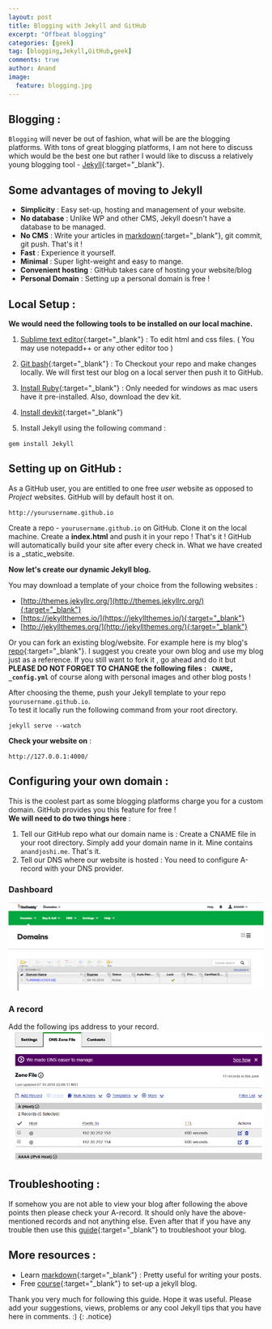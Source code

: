 ```yaml
---
layout: post
title: Blogging with Jekyll and GitHub
excerpt: "Offbeat blogging"
categories: [geek]
tag: [blogging,Jekyll,GitHub,geek]
comments: true
author: Anand
image:
  feature: blogging.jpg
---
```



## Blogging :

`Blogging` will never be out of fashion, what will be are the blogging platforms. With tons of great blogging platforms, I 
am not here to discuss which would be the best one but rather I would like to discuss a relatively young blogging tool - [Jekyll](https://jekyllrb.com/){:target="_blank"}.

## Some advantages of moving to Jekyll
- **Simplicity** : Easy set-up, hosting and management of your website.
- **No database** : Unlike WP and other CMS, Jekyll doesn't have a database to be managed.
- **No CMS** : Write your articles in [markdown](http://www.markdowntutorial.com/){:target="_blank"}, git commit, git push. That's it !
- **Fast** : Experience it yourself.
- **Minimal** : Super light-weight and easy to mange.
- **Convenient hosting** : GitHub takes care of hosting your website/blog
- **Personal Domain** : Setting up a personal domain is free !



## Local Setup :

**We would need the following tools to be installed on our local machine.**

1) [Sublime text editor](https://www.sublimetext.com/3){:target="_blank"} : To edit html and css files. ( You may use notepadd++ or any other editor too )


2) [Git bash](https://git-scm.com/downloads){:target="_blank"} : To  Checkout your repo and make changes locally. We will first test our blog on a local server then push it to GitHub.


3) [Install Ruby](https://corlewsolutions.com/articles/article-19-install-ruby-on-windows-7-32-bit-or-64-bit){:target="_blank"} : Only needed for windows as mac users have it pre-installed.
Also, download the dev kit. 

4) [Install devkit](https://corlewsolutions.com/articles/article-22-install-ruby-devkit-on-windows-7){:target="_blank"}

5) Install Jekyll using the following command :  
~~~
gem install Jekyll
~~~


## Setting up on GitHub :

As a GitHub user, you are entitled to one free _user_ website as opposed to _Project_ websites. GitHub will by default
host it on.
~~~
http://yourusername.github.io
~~~

Create a repo - ``` yourusername.github.io ``` on GitHub. Clone it on the local machine. Create a **index.html** and push it in your repo ! That's it ! GitHub will automatically build your site after every  check in. What we have created is a _static_website.

**Now let's create our dynamic Jekyll blog.**  

You may download a template of your choice from the following websites :
- [http://themes.jekyllrc.org/](http://themes.jekyllrc.org/){:target="_blank"}
- [https://jekyllthemes.io/](https://jekyllthemes.io/){:target="_blank"}
- [http://jekyllthemes.org/](http://jekyllthemes.org/){:target="_blank"}

Or you can fork an existing blog/website. For example here is my blog's [repo](https://github.com/anandjoshi91/anandjoshi91.github.io){:target="_blank"}. I suggest you create your own blog and use my blog just as a reference. If you still want to fork it
, go ahead and do it but **PLEASE DO NOT FORGET TO CHANGE the following files :  ``` CNAME, _config.yml```**  of course along with personal images and other blog posts !

After choosing the theme, push your Jekyll template to your repo ``` yourusername.github.io ```.  
To test it locally run the following command from your root directory.

~~~
jekyll serve --watch
~~~

**Check your website on** :

~~~
http://127.0.0.1:4000/
~~~



## Configuring your own domain :

This is the coolest part as some blogging platforms charge you for a custom domain. GitHub provides you this feature for free !  
**We will need to do two things here** :  
1) Tell our GitHub repo what our domain name is : Create a CNAME file in your root directory. Simply add your domain name in it. Mine contains ``` anandjoshi.me ```. That's it.  
2) Tell our DNS where our website is hosted : You need to configure A-record with your DNS provider.  

### Dashboard
![domain-dashboard](/img/domain-dashboard.PNG)

### A record 
Add the following ips address to your record.
![a-record](/img/a-record.PNG)


## Troubleshooting :

If somehow  you are not able to view your blog after following the above points then please check your A-record. It should only have the above-mentioned records and not anything else. Even after that if you have any trouble then use this [guide](https://help.github.com/articles/troubleshooting-github-pages-builds/){:target="_blank"} to troubleshoot your blog.

## More resources :
- Learn [markdown](http://www.markdowntutorial.com/){:target="_blank"} : Pretty useful for writing your posts.
- Free [course](https://www.udemy.com/create-free-jekyll-blog-on-github-pages-like-a-ninja/learn/v4/){:target="_blank"} to set-up a jekyll blog.


Thank you very much for following this guide. Hope it was useful. Please add your suggestions, views, problems or any cool  Jekyll tips that you have here in comments. :)
{: .notice}